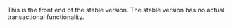 This is the front end of the stable version.
The stable version has no actual transactional functionality.
